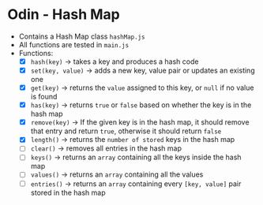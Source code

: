 # Odin - Hash Map

- Contains a Hash Map class `hashMap.js`
- All functions are tested in `main.js`
- Functions:
  - [x] `hash(key)` -> takes a key and produces a hash code
  - [x] `set(key, value)` -> adds a new key, value pair or updates an existing one
  - [x] `get(key)` -> returns the `value` assigned to this key, or `null` if no value is found
  - [x] `has(key)` -> returns `true` or `false` based on whether the key is in the hash map
  - [x] `remove(key)` -> If the given key is in the hash map, it should remove that entry and return `true`, otherwise it should return `false`
  - [x] `length()` -> returns the `number of stored` keys in the hash map
  - [ ] `clear()` -> removes all entries in the hash map
  - [ ] `keys()` -> returns an `array` containing all the keys inside the hash map
  - [ ] `values()` -> returns an `array` containing all the values
  - [ ] `entries()` -> returns an `array` containing every `[key, value]` pair stored in the hash map

